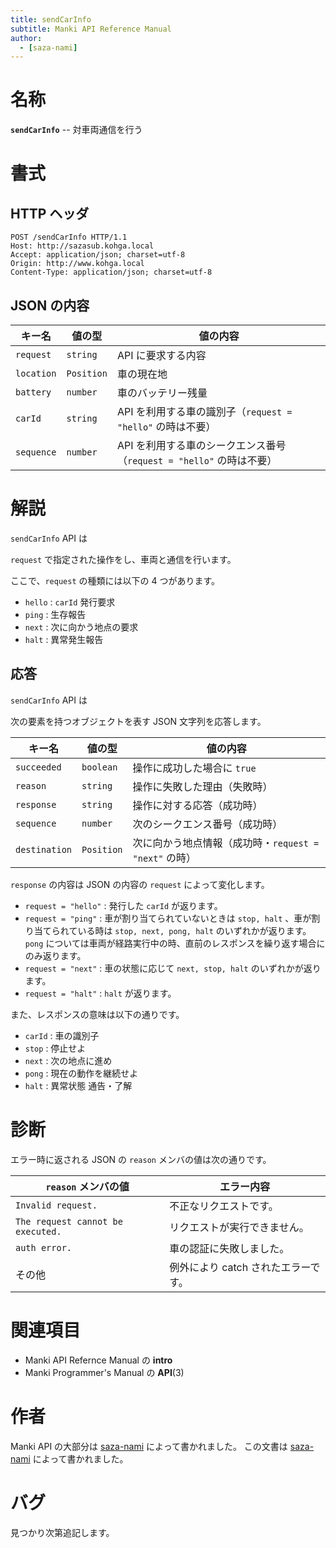 ```yaml
---
title: sendCarInfo
subtitle: Manki API Reference Manual
author:
  - [saza-nami]
---
```


# 名称

**`sendCarInfo`** -- 対車両通信を行う

# 書式

## HTTP ヘッダ

```http
POST /sendCarInfo HTTP/1.1
Host: http://sazasub.kohga.local
Accept: application/json; charset=utf-8
Origin: http://www.kohga.local
Content-Type: application/json; charset=utf-8
```

## JSON の内容

| キー名     | 値の型     | 値の内容                                                             |
| ---------- | ---------- | -------------------------------------------------------------------- |
| `request`  | `string`   | API に要求する内容                                                   |
| `location` | `Position` | 車の現在地                                                           |
| `battery`  | `number`   | 車のバッテリー残量                                                   |
| `carId`    | `string`   | API を利用する車の識別子（`request = "hello"` の時は不要）           |
| `sequence` | `number`   | API を利用する車のシークエンス番号（`request = "hello"` の時は不要） |

# 解説

`sendCarInfo` API は

`request` で指定された操作をし、車両と通信を行います。

ここで、`request` の種類には以下の 4 つがあります。

- `hello` : `carId` 発行要求
- `ping` : 生存報告
- `next` : 次に向かう地点の要求
- `halt` : 異常発生報告

## 応答

`sendCarInfo` API は

次の要素を持つオブジェクトを表す JSON 文字列を応答します。

| キー名        | 値の型     | 値の内容                                              |
| ------------- | ---------- | ----------------------------------------------------- |
| `succeeded`   | `boolean`  | 操作に成功した場合に `true`                           |
| `reason`      | `string`   | 操作に失敗した理由（失敗時）                          |
| `response`    | `string`   | 操作に対する応答（成功時）                            |
| `sequence`    | `number`   | 次のシークエンス番号（成功時）                        |
| `destination` | `Position` | 次に向かう地点情報（成功時・`request = "next"` の時） |

`response` の内容は JSON の内容の `request` によって変化します。

- `request = "hello"` : 発行した `carId` が返ります。
- `request = "ping"` : 車が割り当てられていないときは `stop, halt` 、車が割り当てられている時は `stop, next, pong, halt` のいずれかが返ります。`pong` については車両が経路実行中の時、直前のレスポンスを繰り返す場合にのみ返ります。
- `request = "next"` : 車の状態に応じて `next, stop, halt` のいずれかが返ります。
- `request = "halt"` : `halt` が返ります。

また、レスポンスの意味は以下の通りです。

- `carId` : 車の識別子
- `stop` : 停止せよ
- `next` : 次の地点に進め
- `pong` : 現在の動作を継続せよ
- `halt` : 異常状態 通告・了解

# 診断

エラー時に返される JSON の `reason` メンバの値は次の通りです。

| `reason` メンバの値               | エラー内容                          |
| --------------------------------- | ----------------------------------- |
| `Invalid request.`                | 不正なリクエストです。              |
| `The request cannot be executed.` | リクエストが実行できません。        |
| `auth error.`                     | 車の認証に失敗しました。            |
| その他                            | 例外により catch されたエラーです。 |

# 関連項目

- Manki API Refernce Manual の **intro**
- Manki Programmer's Manual の **API**(3)

# 作者

Manki API の大部分は [saza-nami][saza-nami] によって書かれました。
この文書は [saza-nami][saza-nami] によって書かれました。

# バグ

見つかり次第追記します。

[saza-nami]: https://github.com/saza-nami
[takatomo0424]: https://github.com/Takatomo0424
[kusaremkn]: https://github.com/KusaReMKN
